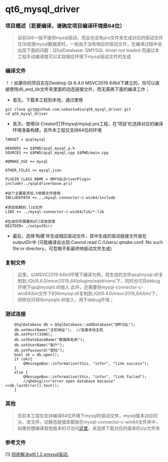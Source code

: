 # qt6_mysql_driver

### 项目概述（若要编译，请确定项目编译环境是64位）
> 目前Qt6一般不提供mysql驱动，而且也没有pro文件来生成对应的驱动文件
在Qt连接mysql数据库时，一般由于没有相应的驱动文件，在编译过程中会出现下面的问题：QSqlDatabase: QMYSQL driver not loaded
而通过本工程手动编译就可以实现相应环境下mysql驱动文件的生成

### 编译文件
！！如果你的项目实在Desktop Qt 6.4.0 MSVC2019 64bit下建立的，你可以直接使用dll_and_lib文件夹里面的动态链接文件，而无需再下面的编译工作；
- 首先，下载本工程到本地，通过使用
```
git clone git@github.com:sokestudio/qt6_mysql_driver.git
cd qt6_mysql_driver
```
- 其次，使用Qt Creator打开mysql/mysql.pro工程，在‘项目’栏选择对应的编译环境准备构建，另外本工程仅支持64位的环境
```
TARGET = qsqlmysql
 
HEADERS += $$PWD/qsql_mysql_p.h
SOURCES += $$PWD/qsql_mysql.cpp $$PWD/main.cpp
 
#QMAKE_USE += mysql
 
OTHER_FILES += mysql.json
 
PLUGIN_CLASS_NAME = QMYSQLDriverPlugin
include(../qsqldriverbase.pri)
 
#这个主要是添加.h依赖文件使用
INCLUDEPATH += ../mysql-connector-c-win64/include
 
#添加依赖的.lib文件
LIBS += ../mysql-connector-c-win64/lib/*.lib
 
#生成你所需要的dll存放目录
DESTDIR= ./outputDir/
```
- 最后，选择‘构建’并生成相应驱动文件，其中生成的驱动链接文件放在outputDir中 (可能编译会出现:Cannot read C:/Users/.qmake.conf: No such file or directory，可忽略不影最终响驱动文件生成)

### 复制文件
> 这里，以MSVC2019 64bit环境下编译为例，将生成的文件qsqlmysql.dll复制到./Qt/6.4.0/msvc2019_64/plugins/sqldrivers/下，同时也可将debug环境下qsqlmysqld.dll放入
> 此外，还需要将mysql-connector-c-win64/bin文件下的libmysql.dll复制到./Qt/6.4.0/msvc2019_64/bin/下，同样也可将libmysqld.dll放入，用于debug环境；

### 测试连接
```
    QSqlDatabase db = QSqlDatabase::addDatabase("QMYSQL");
    db.setHostName("主机地址");  //连接本地主机
    db.setPort(3306);
    db.setDatabaseName("数据库名称");
    db.setUserName("账户");
    db.setPassword("密码");
    bool ok = db.open();
    if (ok){
        QMessageBox::information(this, "infor", "link success");
    }
    else {
        QMessageBox::information(this, "infor", "link failed");
        //qDebug()<<"error open database because"<<db.lastError().text();
    }
```

### 其他
> 目前本工程仅支持编译64位环境下mysql的驱动文件，mysql版本对应的头、库文件，动静态链接库都放在mysql-connector-c-win64文件夹中，如果你想编译其他版本的可访问[这里](https://downloads.mysql.com/archives/c-c/)，来选择下载对应的版本的zip文件夹

### 参考文件
[1] [彻底解决qt6.1.2,qmysql驱动.](https://blog.csdn.net/qq_40303500/article/details/118384147)